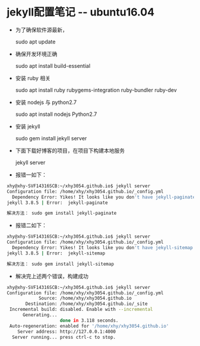 # jekyll配置笔记 -- ubuntu16.04

- 为了确保软件源最新，

    sudo apt update

- 确保开发环境正确

    sudo apt install build-essential

- 安装 ruby 相关

    sudo apt install ruby rubygems-integration ruby-bundler ruby-dev

- 安装 nodejs 与 python2.7

    sudo apt install nodejs Python2.7

- 安装 jekyll

    sudo gem install jekyll server

- 下面下载好博客的项目，在项目下构建本地服务

    jekyll server

- 报错一如下：
```bash
xhy@xhy-SVF14316SCB:~/xhy3054.github.io$ jekyll server
Configuration file: /home/xhy/xhy3054.github.io/_config.yml
  Dependency Error: Yikes! It looks like you don't have jekyll-paginate or one of its dependencies installed. In order to use Jekyll as currently configured, you'll need to install this gem. The full error message from Ruby is: 'cannot load such file -- jekyll-paginate' If you run into trouble, you can find helpful resources at https://jekyllrb.com/help/! 
jekyll 3.8.5 | Error:  jekyll-paginate

解决方法： sudo gem install jekyll-paginate
```

- 报错二如下：
```bash
xhy@xhy-SVF14316SCB:~/xhy3054.github.io$ jekyll server
Configuration file: /home/xhy/xhy3054.github.io/_config.yml
  Dependency Error: Yikes! It looks like you don't have jekyll-sitemap or one of its dependencies installed. In order to use Jekyll as currently configured, you'll need to install this gem. The full error message from Ruby is: 'cannot load such file -- jekyll-sitemap' If you run into trouble, you can find helpful resources at https://jekyllrb.com/help/! 
jekyll 3.8.5 | Error:  jekyll-sitemap

解决方法： sudo gem install jekyll-sitemap
```

- 解决完上述两个错误，构建成功
```bash
xhy@xhy-SVF14316SCB:~/xhy3054.github.io$ jekyll server
Configuration file: /home/xhy/xhy3054.github.io/_config.yml
            Source: /home/xhy/xhy3054.github.io
       Destination: /home/xhy/xhy3054.github.io/_site
 Incremental build: disabled. Enable with --incremental
      Generating... 
                    done in 3.118 seconds.
 Auto-regeneration: enabled for '/home/xhy/xhy3054.github.io'
    Server address: http://127.0.0.1:4000
  Server running... press ctrl-c to stop.

```

